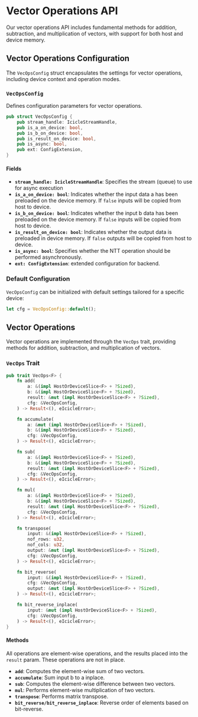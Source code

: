 # Vector Operations API

Our vector operations API includes fundamental methods for addition, subtraction, and multiplication of vectors, with support for both host and device memory.

## Vector Operations Configuration

The `VecOpsConfig` struct encapsulates the settings for vector operations, including device context and operation modes.

### `VecOpsConfig`

Defines configuration parameters for vector operations.

```rust
pub struct VecOpsConfig {
    pub stream_handle: IcicleStreamHandle,
    pub is_a_on_device: bool,
    pub is_b_on_device: bool,
    pub is_result_on_device: bool,
    pub is_async: bool,
    pub ext: ConfigExtension,
}
```

#### Fields

- **`stream_handle: IcicleStreamHandle`**: Specifies the stream (queue) to use for async execution
- **`is_a_on_device: bool`**: Indicates whether the input data a has been preloaded on the device memory. If `false` inputs will be copied from host to device.
- **`is_b_on_device: bool`**: Indicates whether the input b data has been preloaded on the device memory. If `false` inputs will be copied from host to device.
- **`is_result_on_device: bool`**: Indicates whether the output data is preloaded in device memory. If `false` outputs will be copied from host to device.
- **`is_async: bool`**: Specifies whether the NTT operation should be performed asynchronously.
- **`ext: ConfigExtension`**: extended configuration for backend.

### Default Configuration

`VecOpsConfig` can be initialized with default settings tailored for a specific device:

```rust
let cfg = VecOpsConfig::default();
```

## Vector Operations

Vector operations are implemented through the `VecOps` trait, providing methods for addition, subtraction, and multiplication of vectors.

### `VecOps` Trait

```rust
pub trait VecOps<F> {
    fn add(
        a: &(impl HostOrDeviceSlice<F> + ?Sized),
        b: &(impl HostOrDeviceSlice<F> + ?Sized),
        result: &mut (impl HostOrDeviceSlice<F> + ?Sized),
        cfg: &VecOpsConfig,
    ) -> Result<(), eIcicleError>;

    fn accumulate(
        a: &mut (impl HostOrDeviceSlice<F> + ?Sized),
        b: &(impl HostOrDeviceSlice<F> + ?Sized),
        cfg: &VecOpsConfig,
    ) -> Result<(), eIcicleError>;

    fn sub(
        a: &(impl HostOrDeviceSlice<F> + ?Sized),
        b: &(impl HostOrDeviceSlice<F> + ?Sized),
        result: &mut (impl HostOrDeviceSlice<F> + ?Sized),
        cfg: &VecOpsConfig,
    ) -> Result<(), eIcicleError>;

    fn mul(
        a: &(impl HostOrDeviceSlice<F> + ?Sized),
        b: &(impl HostOrDeviceSlice<F> + ?Sized),
        result: &mut (impl HostOrDeviceSlice<F> + ?Sized),
        cfg: &VecOpsConfig,
    ) -> Result<(), eIcicleError>;

    fn transpose(
        input: &(impl HostOrDeviceSlice<F> + ?Sized),
        nof_rows: u32,
        nof_cols: u32,
        output: &mut (impl HostOrDeviceSlice<F> + ?Sized),
        cfg: &VecOpsConfig,
    ) -> Result<(), eIcicleError>;

    fn bit_reverse(
        input: &(impl HostOrDeviceSlice<F> + ?Sized),
        cfg: &VecOpsConfig,
        output: &mut (impl HostOrDeviceSlice<F> + ?Sized),
    ) -> Result<(), eIcicleError>;

    fn bit_reverse_inplace(
        input: &mut (impl HostOrDeviceSlice<F> + ?Sized),
        cfg: &VecOpsConfig,
    ) -> Result<(), eIcicleError>;
}
```

#### Methods

All operations are element-wise operations, and the results placed into the `result` param. These operations are not in place.

- **`add`**: Computes the element-wise sum of two vectors.
- **`accumulate`**: Sum input b to a inplace.
- **`sub`**: Computes the element-wise difference between two vectors.
- **`mul`**: Performs element-wise multiplication of two vectors.
- **`transpose`**: Performs matrix transpose.
- **`bit_reverse/bit_reverse_inplace`**: Reverse order of elements based on bit-reverse.
